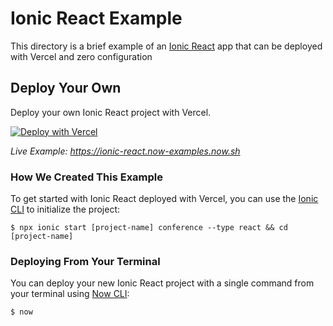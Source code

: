 # Ionic React Example

This directory is a brief example of an [Ionic React](https://ionicframework.com/docs/react/overview) app that can be deployed with Vercel and zero configuration

## Deploy Your Own

Deploy your own Ionic React project with Vercel.

[![Deploy with Vercel](https://vercel.com/button)](https://vercel.com/import/project?template=https://github.com/zeit/now/tree/master/examples/ionic-react)

_Live Example: https://ionic-react.now-examples.now.sh_

### How We Created This Example

To get started with Ionic React deployed with Vercel, you can use the [Ionic CLI](https://ionicframework.com/docs/cli) to initialize the project:

```shell
$ npx ionic start [project-name] conference --type react && cd [project-name]
```

### Deploying From Your Terminal

You can deploy your new Ionic React project with a single command from your terminal using [Now CLI](https://vercel.com/download):

```shell
$ now
```
